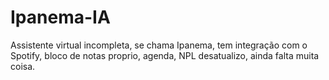 # Ipanema-IA
Assistente virtual incompleta, se chama Ipanema, tem integração com o Spotify, bloco de notas proprio, agenda, NPL desatualizo, ainda falta muita coisa.
